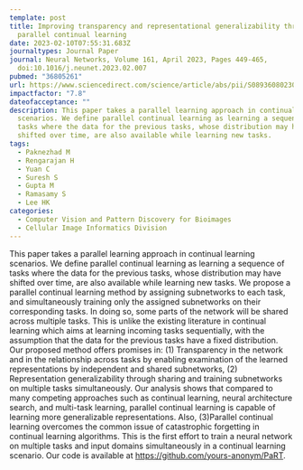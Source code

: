 ```yaml
---
template: post
title: Improving transparency and representational generalizability through
  parallel continual learning
date: 2023-02-10T07:55:31.683Z
journaltypes: Journal Paper
journal: Neural Networks, Volume 161, April 2023, Pages 449-465,
  doi:10.1016/j.neunet.2023.02.007
pubmed: "36805261"
url: https://www.sciencedirect.com/science/article/abs/pii/S0893608023000709?via%3Dihub
impactfactor: "7.8"
dateofacceptance: ""
description: This paper takes a parallel learning approach in continual learning
  scenarios. We define parallel continual learning as learning a sequence of
  tasks where the data for the previous tasks, whose distribution may have
  shifted over time, are also available while learning new tasks.
tags:
  - Paknezhad M
  - Rengarajan H
  - Yuan C
  - Suresh S
  - Gupta M
  - Ramasamy S
  - Lee HK
categories:
  - Computer Vision and Pattern Discovery for Bioimages
  - Cellular Image Informatics Division
---
```

<!--StartFragment-->

This paper takes a parallel learning approach in continual learning scenarios. We define parallel continual learning as learning a sequence of tasks where the data for the previous tasks, whose distribution may have shifted over time, are also available while learning new tasks. We propose a parallel continual learning method by assigning subnetworks to each task, and simultaneously training only the assigned subnetworks on their corresponding tasks. In doing so, some parts of the network will be shared across multiple tasks. This is unlike the existing literature in continual learning which aims at learning incoming tasks sequentially, with the assumption that the data for the previous tasks have a fixed distribution. Our proposed method offers promises in: (1) Transparency in the network and in the relationship across tasks by enabling examination of the learned representations by independent and shared subnetworks, (2) Representation generalizability through sharing and training subnetworks on multiple tasks simultaneously. Our analysis shows that compared to many competing approaches such as continual learning, neural architecture search, and multi-task learning, parallel continual learning is capable of learning more generalizable representations. Also, (3)Parallel continual learning overcomes the common issue of catastrophic forgetting in continual learning algorithms. This is the first effort to train a neural network on multiple tasks and input domains simultaneously in a continual learning scenario. Our code is available at https://github.com/yours-anonym/PaRT.

<!--EndFragment-->